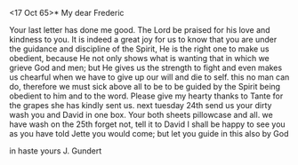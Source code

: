  <17 Oct 65>*
My dear Frederic

Your last letter has done me good. The Lord be praised for his love and kindness to you. It is indeed a great joy for us to know that you are under the guidance and discipline of the Spirit, He is the right one to make us obedient, because He not only shows what is wanting that in which we grieve God and men; but He gives us the strength to fight and even makes us chearful when we have to give up our will and die to self. this no man can do, therefore we must sick above all to be to be guided by the Spirit being obedient to him and to the word. Please give my hearty thanks to Tante for the grapes she has kindly sent us. next tuesday 24th send us your dirty wash you and David in one box. Your both sheets pillowcase and all. we have wash on the 25th forget not, tell it to David I shall be happy to see you as you have told Jette you would come; but let you guide in this also by God

in haste yours
 J. Gundert
